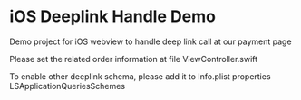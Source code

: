 # iOS Deeplink Handle Demo
Demo project for iOS webview to handle deep link call at our payment page

Please set the related order information at file ViewController.swift

To enable other deeplink schema, please add it to Info.plist properties LSApplicationQueriesSchemes
